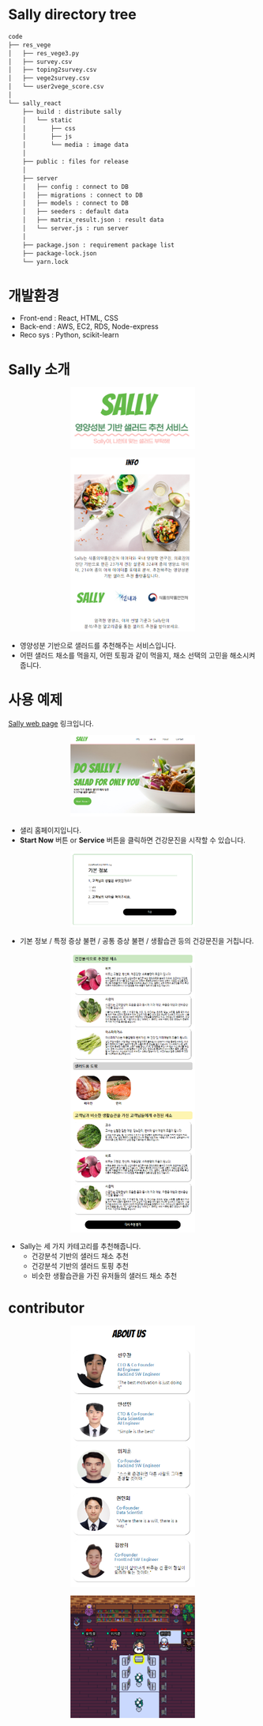 # Sally directory tree

```bash
code
├── res_vege
│   ├── res_vege3.py
│   ├── survey.csv
│   ├── toping2survey.csv
│   ├── vege2survey.csv
│   └── user2vege_score.csv
│   
└── sally_react
    ├── build : distribute sally
    │   └── static
    │       ├── css
    │       ├── js
    │       └── media : image data
    │
    ├── public : files for release
    │
    ├── server
    │   ├── config : connect to DB
    │   ├── migrations : connect to DB
    │   ├── models : connect to DB
    │   ├── seeders : default data
    │   ├── matrix_result.json : result data
    │   └── server.js : run server
    │
    ├── package.json : requirement package list
    ├── package-lock.json
    └── yarn.lock
```



# 개발환경

- Front-end : React, HTML, CSS
- Back-end : AWS, EC2, RDS, Node-express
- Reco sys : Python, scikit-learn



# Sally 소개

<p align="center">
	<img src="./readme_img/sally.PNG" width="50%" height="50%"/>
</p>

<p align="center">
	<img src=".\readme_img\sally_info.PNG" width="50%" height="50%"/>
</p>

- 영양성분 기반으로 샐러드를 추천해주는 서비스입니다.
- 어떤 샐러드 채소를 먹을지, 어떤 토핑과 같이 먹을지, 채소 선택의 고민을 해소시켜 줍니다.



# 사용 예제

[Sally web page](http://sallysalad.shop) 링크입니다.

<p align="center">
	<img src="./readme_img/sally_web.PNG" width="50%" height="50%"/>
</p>

- 샐리 홈페이지입니다.
- **Start Now** 버튼 or **Service** 버튼을 클릭하면 건강문진을 시작할 수 있습니다.

<p align="center">
	<img src="./readme_img/sally_survey.PNG" width="50%" height="50%"/>
</p>

- 기본 정보 / 특정 증상 불편 / 공통 증상 불편 / 생활습관 등의 건강문진을 거칩니다.

<p align="center">
	<img src="./readme_img/sally_result.PNG" width="50%" height="50%"/>
</p>

- Sally는 세 가지 카테고리를 추천해줍니다.
  - 건강분석 기반의 샐러드 채소 추천
  - 건강분석 기반의 샐러드 토핑 추천
  - 비슷한 생활습관을 가진 유저들의 샐러드 채소 추천



# contributor

<p align="center">
	<img src="./readme_img/member.PNG" width="50%" height="50%"/>
</p>

<p align="center">
	<img src="./readme_img/gather.png" width="50%" height="50%"/>
</p>
